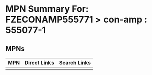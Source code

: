 



# MPN Summary For: FZECONAMP555771 > con-amp : 555077-1

## MPNs
  

|MPN|Direct Links|Search Links|
| :--- | :--- | :--- |
||||
